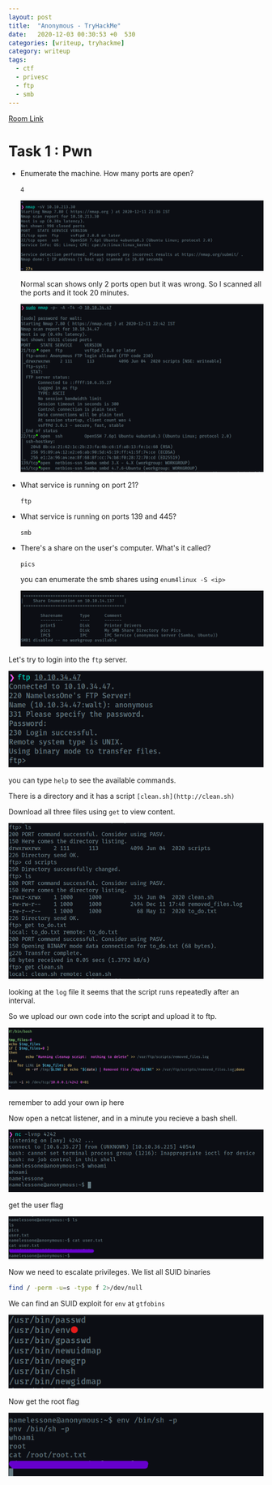 ```yaml
---
layout: post
title:  "Anonymous - TryHackMe"
date:   2020-12-03 00:30:53 +0  530
categories: [writeup, tryhackme]
category: writeup
tags:
  - ctf
  - privesc
  - ftp
  - smb
---
```


[Room Link](https://tryhackme.com/room/anonymous)

# Task 1 : Pwn

- Enumerate the machine. How many ports are open?

    `4`

    ![/assets/images/posts/anonymousthm/Untitled.png](/assets/images/posts/anonymousthm/Untitled.png)

    Normal scan shows only 2 ports open but it was wrong. So I scanned all the ports and it took 20 minutes.

    ![/assets/images/posts/anonymousthm/Untitled%201.png](/assets/images/posts/anonymousthm/Untitled%201.png)

- What service is running on port 21?

    `ftp`

- What service is running on ports 139 and 445?

    `smb`

- There's a share on the user's computer. What's it called?

    `pics`

    you can enumerate the smb shares using `enum4linux -S <ip>`

    ![/assets/images/posts/anonymousthm/Untitled%202.png](/assets/images/posts/anonymousthm/Untitled%202.png)

Let's try to login into the `ftp` server. 

![/assets/images/posts/anonymousthm/Untitled%203.png](/assets/images/posts/anonymousthm/Untitled%203.png)

you can type `help` to see the available commands.

There is a directory and it has a script `[clean.sh](http://clean.sh)` 

Download all three files using `get` to view content.

![/assets/images/posts/anonymousthm/Untitled%204.png](/assets/images/posts/anonymousthm/Untitled%204.png)

looking at the `log` file it seems that the script runs repeatedly after an interval.

So we upload our own code into the script and upload it to ftp.

![/assets/images/posts/anonymousthm/Untitled%205.png](/assets/images/posts/anonymousthm/Untitled%205.png)

remember to add your own ip here

Now open a netcat listener, and in a minute you recieve a bash shell.

![/assets/images/posts/anonymousthm/Untitled%206.png](/assets/images/posts/anonymousthm/Untitled%206.png)

get the user flag

![/assets/images/posts/anonymousthm/Untitled%207.png](/assets/images/posts/anonymousthm/Untitled%207.png)

Now we need to escalate privileges. We list all SUID binaries

```bash
find / -perm -u=s -type f 2>/dev/null
```

We can find an SUID exploit for `env` at `gtfobins`

![/assets/images/posts/anonymousthm/Untitled%208.png](/assets/images/posts/anonymousthm/Untitled%208.png)

Now get the root flag

![/assets/images/posts/anonymousthm/Untitled%209.png](/assets/images/posts/anonymousthm/Untitled%209.png)